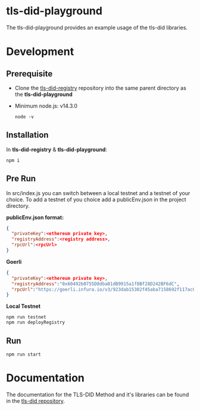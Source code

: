 # tls-did-playground

The tls-did-playground provides an example usage of the tls-did libraries.

# Development
## Prerequisite

- Clone the [tls-did-registry](https://github.com/digitalcredentials/tls-did-registry) repository into the same parent directory as the **tls-did-playground**

- Minimum node.js: v14.3.0
  ```
  node -v
  ```


## Installation

In **tls-did-registry** & **tls-did-playground**:

```
npm i
```

## Pre Run

In src/index.js you can switch between a local testnet and a testnet of your choice. To add a testnet of you choice add a publicEnv.json in the project directory.

**publicEnv.json format:**

```json
{
  "privateKey":<ethereum private key>,
  "registryAddress":<registry address>,
  "rpcUrl":<rpcUrl>
}
```
**Goerli**

```json
{
  "privateKey":<ethereum private key>,
  "registryAddress":"0x60492b0755D8dba01dB9915a1f8Bf28D242BF6dC",
  "rpcUrl":"https://goerli.infura.io/v3/923dab15302f45aba7158692f117ac0c"
}
```

**Local Testnet**

```
npm run testnet
npm run deployRegistry
```

## Run

```
npm run start
```

# Documentation

The documentation for the TLS-DID Method and it's libraries can be found in the [tls-did repository](https://github.com/digitalcredentials/tls-did/blob/master/README.md).
